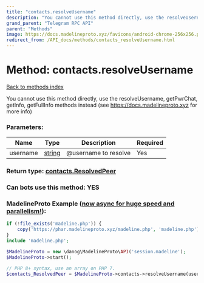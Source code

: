 ```yaml
---
title: "contacts.resolveUsername"
description: "You cannot use this method directly, use the resolveUsername, getPwrChat, getInfo, getFullInfo methods instead (see https://docs.madelineproto.xyz for more info)"
grand_parent: "Telegram RPC API"
parent: "Methods"
image: https://docs.madelineproto.xyz/favicons/android-chrome-256x256.png
redirect_from: /API_docs/methods/contacts_resolveUsername.html
---
```

# Method: contacts.resolveUsername
[Back to methods index](index.html)



You cannot use this method directly, use the resolveUsername, getPwrChat, getInfo, getFullInfo methods instead (see https://docs.madelineproto.xyz for more info)

### Parameters:

| Name     |    Type       | Description | Required |
|----------|---------------|-------------|----------|
|username|[string](/API_docs/types/string.html) | @username to resolve | Yes|


### Return type: [contacts.ResolvedPeer](/API_docs/types/contacts.ResolvedPeer.html)

### Can bots use this method: **YES**


### MadelineProto Example ([now async for huge speed and parallelism!](https://docs.madelineproto.xyz/docs/ASYNC.html)):


```php
if (!file_exists('madeline.php')) {
    copy('https://phar.madelineproto.xyz/madeline.php', 'madeline.php');
}
include 'madeline.php';

$MadelineProto = new \danog\MadelineProto\API('session.madeline');
$MadelineProto->start();

// PHP 8+ syntax, use an array on PHP 7.
$contacts_ResolvedPeer = $MadelineProto->contacts->resolveUsername(username: 'string', );
```

